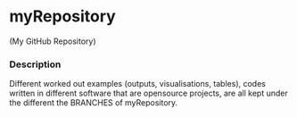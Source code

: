 # myRepository
(My GitHub Repository)
### Description
Different worked out examples (outputs, visualisations, tables), codes written in different software that are opensource projects, are all kept under the different the BRANCHES of myRepository.
